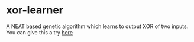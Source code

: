 # xor-learner
A NEAT based genetic algorithm which learns to output XOR of two inputs. You can give this a try <a href="#">here</a>
